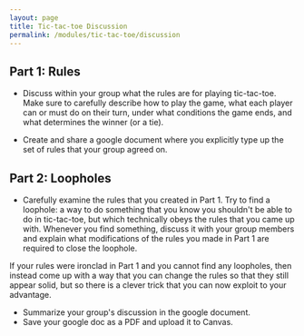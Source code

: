 ```yaml
---
layout: page
title: Tic-tac-toe Discussion
permalink: /modules/tic-tac-toe/discussion
---
```


## Part 1: Rules
* Discuss within your group what the rules are for playing tic-tac-toe.  Make sure to carefully describe how to play the game, what each player can or must do on their turn, under what conditions the game ends, and what determines the winner (or a tie).

* Create and share a google document where you explicitly type up the set of rules that your group agreed on.

## Part 2: Loopholes

* Carefully examine the rules that you created in Part 1.
Try to find a loophole: a way to do something that you know you shouldn't be able to do in tic-tac-toe, but which technically obeys the rules that you came up with.
Whenever you find something, discuss it with your group members and explain what modifications of the rules you made in Part 1 are required to close the loophole.

If your rules were ironclad in Part 1 and you cannot find any loopholes, then instead come up with a way that you can change the rules so that they still appear solid, but so there is a clever trick that you can now exploit to your advantage.

* Summarize your group's discussion in the google document.
* Save your google doc as a PDF and upload it to Canvas.

